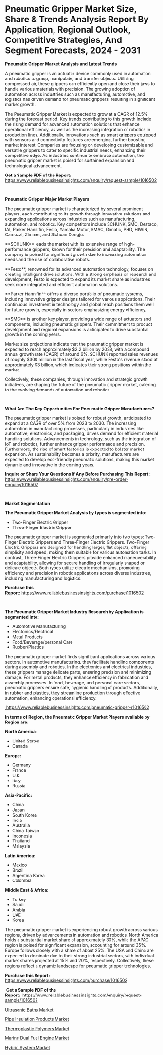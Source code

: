 <p><h1>Pneumatic Gripper Market Size, Share & Trends Analysis Report By Application, Regional Outlook, Competitive Strategies, And Segment Forecasts, 2024 - 2031</h1></p><p><strong>Pneumatic Gripper Market Analysis and Latest Trends</strong></p>
<p><p>A pneumatic gripper is an actuator device commonly used in automation and robotics to grasp, manipulate, and transfer objects. Utilizing compressed air, these grippers can efficiently open and close their jaws to handle various materials with precision. The growing adoption of automation across industries such as manufacturing, automotive, and logistics has driven demand for pneumatic grippers, resulting in significant market growth.</p><p>The Pneumatic Gripper Market is expected to grow at a CAGR of 12.5% during the forecast period. Key trends contributing to this growth include the rising demand for advanced automation solutions that enhance operational efficiency, as well as the increasing integration of robotics in production lines. Additionally, innovations such as smart grippers equipped with sensors and connectivity features are emerging, further boosting market interest. Companies are focusing on developing customizable and versatile grippers to cater to specific industrial needs, enhancing their competitive edge. As industries continue to embrace automation, the pneumatic gripper market is poised for sustained expansion and technological advancement.</p></p>
<p><strong>Get a Sample PDF of the Report:&nbsp;</strong> <a href="https://www.reliablebusinessinsights.com/enquiry/request-sample/1016502">https://www.reliablebusinessinsights.com/enquiry/request-sample/1016502</a></p>
<p>&nbsp;</p>
<p><strong>Pneumatic Gripper Major Market Players</strong></p>
<p><p>The pneumatic gripper market is characterized by several prominent players, each contributing to its growth through innovative solutions and expanding applications across industries such as manufacturing, automation, and robotics. Key competitors include SCHUNK, SMC, Destaco, IAI, Parker Hannifin, Festo, Yamaha Motor, SMAC, Gimatic, PHD, HIWIN, Camozzi, Zimmer, and Sichuan Dongju.</p><p>**SCHUNK** leads the market with its extensive range of high-performance grippers, known for their precision and adaptability. The company is poised for significant growth due to increasing automation needs and the rise of collaborative robots.</p><p>**Festo**, renowned for its advanced automation technology, focuses on creating intelligent drive solutions. With a strong emphasis on research and development, Festo is expected to expand its market share as industries seek more integrated and efficient automation solutions.</p><p>**Parker Hannifin** offers a diverse portfolio of pneumatic systems, including innovative gripper designs tailored for various applications. Their continuous investment in technology and global reach positions them well for future growth, especially in sectors emphasizing energy efficiency.</p><p>**SMC** is another key player, providing a wide range of actuators and components, including pneumatic grippers. Their commitment to product development and regional expansions is anticipated to drive substantial growth in the coming years.</p><p>Market size projections indicate that the pneumatic gripper market is expected to reach approximately $2.2 billion by 2028, with a compound annual growth rate (CAGR) of around 6%. SCHUNK reported sales revenues of roughly $300 million in the last fiscal year, while Festo's revenue stood at approximately $3 billion, which indicates their strong positions within the market.</p><p>Collectively, these companies, through innovation and strategic growth initiatives, are shaping the future of the pneumatic gripper market, catering to the evolving demands of automation and robotics.</p></p>
<p>&nbsp;</p>
<p><strong>What Are The Key Opportunities For Pneumatic Gripper Manufacturers?</strong></p>
<p><p>The pneumatic gripper market is poised for robust growth, anticipated to expand at a CAGR of over 5% from 2023 to 2030. The increasing automation in manufacturing processes, particularly in industries like automotive, electronics, and packaging, drives demand for efficient material handling solutions. Advancements in technology, such as the integration of IoT and robotics, further enhance gripper performance and precision. Furthermore, the rise of smart factories is expected to bolster market expansion. As sustainability becomes a priority, manufacturers are expected to develop eco-friendly pneumatic solutions, making this market dynamic and innovative in the coming years.</p></p>
<p><strong>Inquire or Share Your Questions If Any Before Purchasing This Report:</strong> <a href="https://www.reliablebusinessinsights.com/enquiry/pre-order-enquiry/1016502">https://www.reliablebusinessinsights.com/enquiry/pre-order-enquiry/1016502</a></p>
<p>&nbsp;</p>
<p><strong>Market Segmentation</strong></p>
<p><strong>The Pneumatic Gripper Market Analysis by types is segmented into:</strong></p>
<p><ul><li>Two-Finger Electric Gripper</li><li>Three-Finger Electric Gripper</li></ul></p>
<p><p>The pneumatic gripper market is segmented primarily into two types: Two-Finger Electric Grippers and Three-Finger Electric Grippers. Two-Finger Electric Grippers are designed for handling larger, flat objects, offering simplicity and speed, making them suitable for various automation tasks. In contrast, Three-Finger Electric Grippers provide enhanced maneuverability and adaptability, allowing for secure handling of irregularly shaped or delicate objects. Both types utilize electric mechanisms, promoting efficiency and precision in robotic applications across diverse industries, including manufacturing and logistics.</p></p>
<p><strong>Purchase this Report:&nbsp;</strong><a href="https://www.reliablebusinessinsights.com/purchase/1016502">https://www.reliablebusinessinsights.com/purchase/1016502</a></p>
<p>&nbsp;</p>
<p><strong>The Pneumatic Gripper Market Industry Research by Application is segmented into:</strong></p>
<p><ul><li>Automotive Manufacturing</li><li>Electonics/Electrical</li><li>Metal Products</li><li>Food/Beverage/personal Care</li><li>Rubber/Plastics</li></ul></p>
<p><p>The pneumatic gripper market finds significant applications across various sectors. In automotive manufacturing, they facilitate handling components during assembly and robotics. In the electronics and electrical industries, these grippers manage delicate parts, ensuring precision and minimizing damage. For metal products, they enhance efficiency in fabrication and assembly processes. In food, beverage, and personal care sectors, pneumatic grippers ensure safe, hygienic handling of products. Additionally, in rubber and plastics, they streamline production through effective automation, enhancing operational efficiency.</p></p>
<p><a href="https://www.reliablebusinessinsights.com/pneumatic-gripper-r1016502">&nbsp;https://www.reliablebusinessinsights.com/pneumatic-gripper-r1016502</a></p>
<p><strong>In terms of Region, the Pneumatic Gripper Market Players available by Region are:</strong></p>
<p>
    <p> <strong> North America: </strong>
        <ul>
            <li>United States</li>
            <li>Canada</li>
        </ul>
        </p> 
    <p> <strong> Europe: </strong>
        <ul>
            <li>Germany</li>
            <li>France</li>
            <li>U.K.</li>
            <li>Italy</li>
            <li>Russia</li>
        </ul>
        </p> 
    <p> <strong> Asia-Pacific: </strong>
        <ul>
            <li>China</li>
            <li>Japan</li>
            <li>South Korea</li>
            <li>India</li>
            <li>Australia</li>
            <li>China Taiwan</li>
            <li>Indonesia</li>
            <li>Thailand</li>
            <li>Malaysia</li>
        </ul>
        </p> 
    <p> <strong> Latin America: </strong>
        <ul>
            <li>Mexico</li>
            <li>Brazil</li>
            <li>Argentina Korea</li>
            <li>Colombia</li>
        </ul>
        </p> 
    <p> <strong> Middle East & Africa: </strong>
        <ul>
            <li>Turkey</li>
            <li>Saudi</li>
            <li>Arabia</li>
            <li>UAE</li>
            <li>Korea</li>
        </ul>
    </p>
    </p>
<p><p>The pneumatic gripper market is experiencing robust growth across various regions, driven by advancements in automation and robotics. North America holds a substantial market share of approximately 30%, while the APAC region is poised for significant expansion, accounting for around 35%. Europe follows closely with a share of about 25%. The USA and China are expected to dominate due to their strong industrial sectors, with individual market shares projected at 15% and 20%, respectively. Collectively, these regions reflect a dynamic landscape for pneumatic gripper technologies.</p></p>
<p><strong>Purchase this Report: </strong><a href="https://www.reliablebusinessinsights.com/purchase/1016502">https://www.reliablebusinessinsights.com/purchase/1016502</a></p>
<p>&nbsp;<strong>Get a Sample PDF of the Report:&nbsp;&nbsp;</strong><a href="https://www.reliablebusinessinsights.com/enquiry/request-sample/1016502">https://www.reliablebusinessinsights.com/enquiry/request-sample/1016502</a></p>
<p><strong></strong></p>
<p><p><a href="https://medium.com/@lamm8276/the-ultrasonic-baths-industry-analysis-report-offers-a-comprehensive-and-current-examination-of-365cc5429550">Ultrasonic Baths Market</a></p><p><a href="https://issuu.com/reportprime-2/docs/pipe-insulation-products-market-siz_15699b4e69d2c7">Pipe Insulation Products Market</a></p><p><a href="https://issuu.com/reportprime-2/docs/thermoplastic-polymers-market-size-_78563ade4f8ab3">Thermoplastic Polymers Market</a></p><p><a href="https://medium.com/@lamm8276/the-global-marine-dual-fuel-engine-market-is-expected-to-witness-a-compound-annual-growth-rate-cbf96844d8a2">Marine Dual Fuel Engine Market</a></p><p><a href="https://www.linkedin.com/pulse/global-hybrid-system-market-size-trends-analysis-regional-wvgre?trackingId=iT3hwnoRTOGIwvq2JQRjqQ%3D%3D">Hybrid System Market</a></p></p>